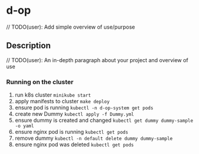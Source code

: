 # d-op
// TODO(user): Add simple overview of use/purpose

## Description
// TODO(user): An in-depth paragraph about your project and overview of use

### Running on the cluster
1. run k8s cluster `minikube start`
2. apply manifests to cluster `make deploy`
3. ensure pod is running `kubectl -n d-op-system get pods`
4. create new Dummy `kubectl apply -f Dummy.yml`
5. ensure dummy is created and changed `kubectl get dummy dummy-sample -o yaml`
6. ensure nginx pod is running `kubectl get pods`
7. remove dummy `kubectl -n default delete dummy dummy-sample`
8. ensure nginx pod was deleted `kubectl get pods`